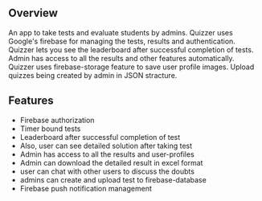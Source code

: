 ## Overview

An app to take tests and evaluate students by admins. 
Quizzer uses Google's firebase for managing the tests, results and authentication. 
Quizzer lets you see the leaderboard after successful completion of tests. 
Admin has access to all the results and other features automatically. 
Quizzer uses firebase-storage feature to save user profile images. 
Upload quizzes being created by admin in JSON stracture.

## Features

- Firebase authorization
- Timer bound tests
- Leaderboard after successful completion of test
- Also, user can see detailed solution after taking test
- Admin has access to all the results and user-profiles 
- Admin can download the detailed result in excel format
- user can chat with other users to discuss the doubts
- admins can create and upload test to firebase-database
- Firebase push notification management
